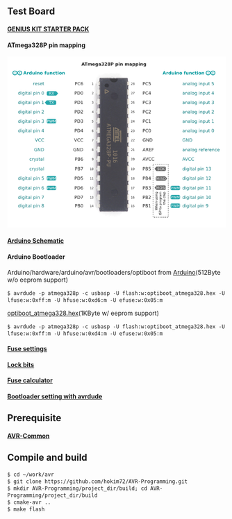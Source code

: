 ## Test Board

#### [GENIUS KIT STARTER PACK](http://kocoafab.cc/product/genius)
#### ATmega328P pin mapping
![ATmega328P pin mapping](ATmega328P_vs_Arduino_pin_mapping.png)
#### [Arduino Schematic](https://github.com/NashMicro/NashDuino/tree/master/Nano)
#### Arduino Bootloader

Arduino/hardware/arduino/avr/bootloaders/optiboot from [Arduino](https://github.com/arduino-org/Arduino)(512Byte w/o eeprom support)

```
$ avrdude -p atmega328p -c usbasp -U flash:w:optiboot_atmega328.hex -U lfuse:w:0xff:m -U hfuse:w:0xd6:m -U efuse:w:0x05:m 
```

[optiboot_atmega328.hex](https://github.com/hokim72/AVR-Common/blob/master/optiboot/optiboot_atmega328.hex)(1KByte w/ eeprom support)

```
$ avrdude -p atmega328p -c usbasp -U flash:w:optiboot_atmega328.hex -U lfuse:w:0xff:m -U hfuse:w:0xd4:m -U efuse:w:0x05:m
```

#### [Fuse settings](http://www.martyncurrey.com/arduino-atmega-328p-fuse-settings/)
#### [Lock bits](http://www.avrfreaks.net/forum/lock-bits-1)
#### [Fuse calculator](http://eleccelerator.com/fusecalc/fusecalc.php?chip=atmega328p)
#### [Bootloader setting with avrdude](http://www.hackersworkbench.com/intro-to-bootloaders-for-avr)

## Prerequisite

#### [AVR-Common](https://github.com/hokim72/AVR-Common)

## Compile and build

```
$ cd ~/work/avr
$ git clone https://github.com/hokim72/AVR-Programming.git
$ mkdir AVR-Programming/project_dir/build; cd AVR-Programming/project_dir/build
$ cmake-avr ..
$ make flash
```
